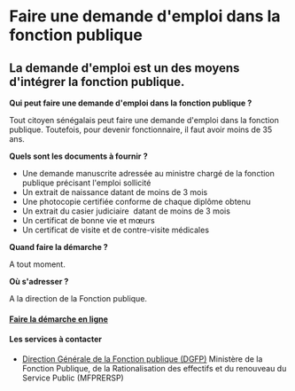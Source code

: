 # Faire une demande d'emploi dans la fonction publique

La demande d'emploi est un des moyens d'intégrer la fonction publique.
----------------------------------------------------------------------

**Qui peut faire une demande d'emploi dans la fonction publique ?**

Tout citoyen sénégalais peut faire une demande d'emploi dans la fonction publique. Toutefois, pour devenir fonctionnaire, il faut avoir moins de 35 ans.  

**Quels sont les documents à fournir** **?**

*   Une demande manuscrite adressée au ministre chargé de la fonction publique précisant l'emploi sollicité
*   Un extrait de naissance datant de moins de 3 mois
*   Une photocopie certifiée conforme de chaque diplôme obtenu
*   Un extrait du casier judiciaire  datant de moins de 3 mois
*   Un certificat de bonne vie et mœurs
*   Un certificat de visite et de contre-visite médicales

**Quand faire la démarche ?**  

A tout moment.

**Où s'adresser ?**

A la direction de la Fonction publique.

#### [Faire la démarche en ligne](../../../services/faire-la-demarche-en-ligne.md)

#### Les services à contacter

*   [Direction Générale de la Fonction publique (DGFP)](../../../services/direction-generale-de-la-fonction-publique-dgfp.md) Ministère de la Fonction Publique, de la Rationalisation des effectifs et du renouveau du Service Public (MFPRERSP)